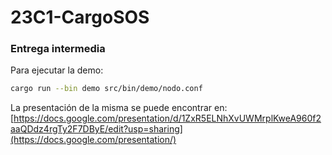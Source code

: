 # 23C1-CargoSOS

### Entrega intermedia

Para ejecutar la demo:
``` bash
cargo run --bin demo src/bin/demo/nodo.conf
```

La presentación de la misma se puede encontrar en:
[https://docs.google.com/presentation/d/1ZxR5ELNhXvUWMrplKweA960f2aaQDdz4rgTy2F7DByE/edit?usp=sharing](https://docs.google.com/presentation/)

